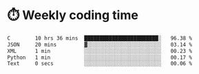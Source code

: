 
# :stopwatch: Weekly coding time
<!--START_SECTION:waka-->

```txt
C        10 hrs 36 mins  ████████████████████████░   96.38 %
JSON     20 mins         ▓░░░░░░░░░░░░░░░░░░░░░░░░   03.14 %
XML      1 min           ░░░░░░░░░░░░░░░░░░░░░░░░░   00.23 %
Python   1 min           ░░░░░░░░░░░░░░░░░░░░░░░░░   00.17 %
Text     0 secs          ░░░░░░░░░░░░░░░░░░░░░░░░░   00.06 %
```

<!--END_SECTION:waka-->


<!-- <p> <img src="https://github-readme-stats.vercel.app/api?username=cozgerest&show_icons=true&hide_border=false" />  </p> -->

